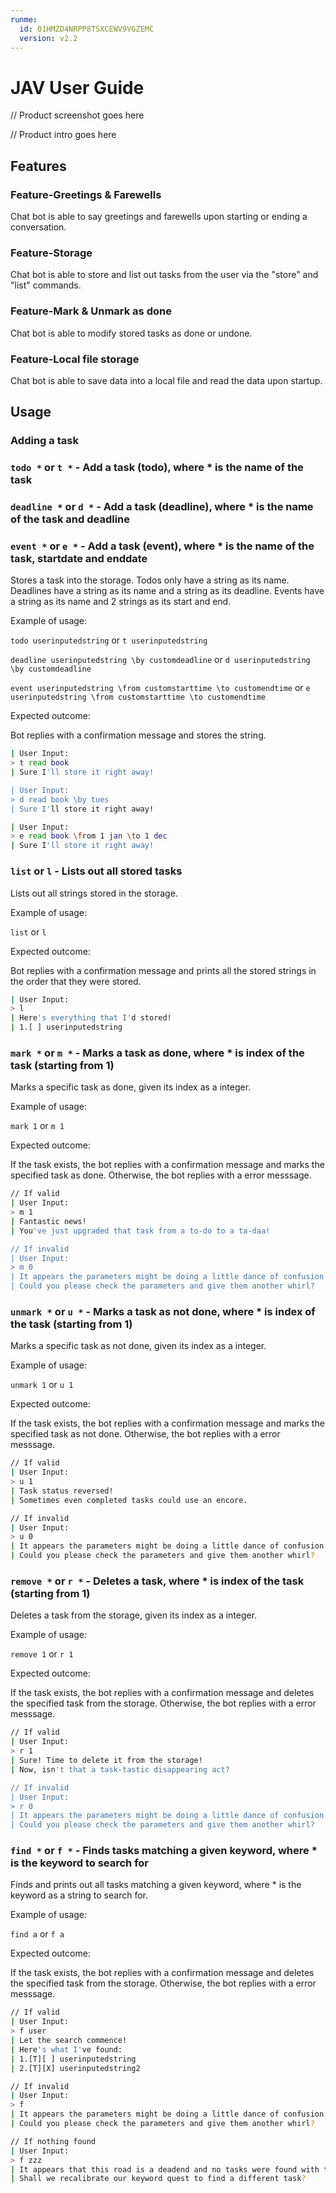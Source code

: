 ```yaml
---
runme:
  id: 01HMZD4NRPP8TSXCEWV9VGZEMC
  version: v2.2
---
```


# JAV User Guide

// Product screenshot goes here

// Product intro goes here

## Features

### Feature-Greetings & Farewells

Chat bot is able to say greetings and farewells upon starting or ending a conversation.

### Feature-Storage

Chat bot is able to store and list out tasks from the user via the "store" and "list" commands.

### Feature-Mark & Unmark as done

Chat bot is able to modify stored tasks as done or undone.

### Feature-Local file storage

Chat bot is able to save data into a local file and read the data upon startup.

## Usage

### Adding a task

### `todo *` or `t *` - Add a task (todo), where * is the name of the task

### `deadline *` or `d *` - Add a task (deadline), where * is the name of the task and deadline

### `event *` or `e *` - Add a task (event), where * is the name of the task, startdate and enddate

Stores a task into the storage. Todos only have a string as its name. Deadlines have a string as its name and a string as its deadline. Events have a string as its name and 2 strings as its start and end.

Example of usage:

`todo userinputedstring` or `t userinputedstring`

`deadline userinputedstring \by customdeadline` or `d userinputedstring \by customdeadline`

`event userinputedstring \from customstarttime \to customendtime` or `e userinputedstring \from customstarttime \to customendtime`

Expected outcome:

Bot replies with a confirmation message and stores the string.

```sh {"id":"01HMZD4NRPP8TSXCEWV6YPTZE0"}
| User Input:
> t read book
| Sure I'll store it right away!

| User Input:
> d read book \by tues
| Sure I'll store it right away!

| User Input:
> e read book \from 1 jan \to 1 dec
| Sure I'll store it right away!


```

### `list` or `l` - Lists out all stored tasks

Lists out all strings stored in the storage.

Example of usage:

`list` or `l`

Expected outcome:

Bot replies with a confirmation message and prints all the stored strings in the order that they were stored.

```sh {"id":"01HMZMAJCPTDT1GMQ9NRCDH4V2"}
| User Input:
> l
| Here's everything that I'd stored!
| 1.[ ] userinputedstring


```

### `mark *` or `m *` - Marks a task as done, where * is index of the task (starting from 1)

Marks a specific task as done, given its index as a integer.

Example of usage:

`mark 1` or `m 1`

Expected outcome:

If the task exists, the bot replies with a confirmation message and marks the specified task as done. Otherwise, the bot replies with a error messsage.

```sh {"id":"01HMZRCM91X6GB5EH09NJFQP7Y"}
// If valid
| User Input:
> m 1
| Fantastic news!
| You've just upgraded that task from a to-do to a ta-daa!

// If invalid
| User Input:
> m 0
| It appears the parameters might be doing a little dance of confusion!
| Could you please check the parameters and give them another whirl?


```

### `unmark *` or `u *` - Marks a task as not done, where * is index of the task (starting from 1)

Marks a specific task as not done, given its index as a integer.

Example of usage:

`unmark 1` or `u 1`

Expected outcome:

If the task exists, the bot replies with a confirmation message and marks the specified task as not done. Otherwise, the bot replies with a error messsage.

```sh {"id":"01HMZQS7Z1TQDRK0F62XPS3GPN"}
// If valid
| User Input:
> u 1
| Task status reversed!
| Sometimes even completed tasks could use an encore.

// If invalid
| User Input:
> u 0
| It appears the parameters might be doing a little dance of confusion!
| Could you please check the parameters and give them another whirl?


```

### `remove *` or `r *` - Deletes a task, where * is index of the task (starting from 1)

Deletes a task from the storage, given its index as a integer.

Example of usage:

`remove 1` or `r 1`

Expected outcome:

If the task exists, the bot replies with a confirmation message and deletes the specified task from the storage. Otherwise, the bot replies with a error messsage.

```sh {"id":"01HN13MPSVX0V5J4FSCYWCMSYY"}
// If valid
| User Input:
> r 1
| Sure! Time to delete it from the storage!
| Now, isn't that a task-tastic disappearing act? 

// If invalid
| User Input:
> r 0
| It appears the parameters might be doing a little dance of confusion!
| Could you please check the parameters and give them another whirl?


```

### `find *` or `f *` - Finds tasks matching a given keyword, where * is the keyword to search for

Finds and prints out all tasks matching a given keyword, where * is the keyword as a string to search for.

Example of usage:

`find a` or `f a`

Expected outcome:

If the task exists, the bot replies with a confirmation message and deletes the specified task from the storage. Otherwise, the bot replies with a error messsage.

```sh {"id":"01HP40KJH2Y1D6W3292VZZ82QP"}
// If valid
| User Input:
> f user
| Let the search commence!
| Here's what I've found: 
| 1.[T][ ] userinputedstring
| 2.[T][X] userinputedstring2

// If invalid
| User Input:
> f 
| It appears the parameters might be doing a little dance of confusion!
| Could you please check the parameters and give them another whirl?

// If nothing found
| User Input:
> f zzz
| It appears that this road is a deadend and no tasks were found with the keyword!
| Shall we recalibrate our keyword quest to find a different task?


```

```sh {"id":"01HP40RHQHN8Q85SGQTM7H8N89"}

```
